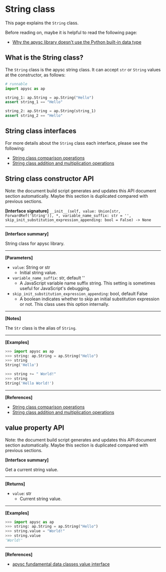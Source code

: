 # String class

This page explains the `String` class.

Before reading on, maybe it is helpful to read the following page:

- [Why the apysc library doesn't use the Python built-in data type](why_apysc_doesnt_use_python_builtin_data_type.md)

## What is the String class?

The `String` class is the apysc string class. It can accept `str` or `String` values at the constructor, as follows:

```py
# runnable
import apysc as ap

string_1: ap.String = ap.String("Hello")
assert string_1 == "Hello"

string_2: ap.String = ap.String(string_1)
assert string_2 == "Hello"
```

## String class interfaces

For more details about the `String` class each interface, please see the following:

- [String class comparison operations](string_comparison_operations.md)
- [String class addition and multiplication operations](string_addition_and_multiplication.md)


## String class constructor API

<!-- Docstring: apysc._type.string.String.__init__ -->

<span class="inconspicuous-txt">Note: the document build script generates and updates this API document section automatically. Maybe this section is duplicated compared with previous sections.</span>

**[Interface signature]** `__init__(self, value: Union[str, ForwardRef('String')], *, variable_name_suffix: str = '', skip_init_substitution_expression_appending: bool = False) -> None`<hr>

**[Interface summary]**

String class for apysc library.<hr>

**[Parameters]**

- `value`: String or str
  - Initial string value.
- `variable_name_suffix`: str, default ''
  - A JavaScript variable name suffix string. This setting is sometimes useful for JavaScript's debugging.
- `skip_init_substitution_expression_appending`: bool, default False
  - A boolean indicates whether to skip an initial substitution expression or not. This class uses this option internally.

<hr>

**[Notes]**

The `Str` class is the alias of `String`.<hr>

**[Examples]**

```py
>>> import apysc as ap
>>> string: ap.String = ap.String("Hello")
>>> string
String('Hello')

>>> string += " World!"
>>> string
String('Hello World!')
```

<hr>

**[References]**

- [String class comparison operations](https://simon-ritchie.github.io/apysc/en/string_comparison_operations.html)
- [String class addition and multiplication operations](https://simon-ritchie.github.io/apysc/en/string_addition_and_multiplication.html)

## value property API

<!-- Docstring: apysc._type.string.String.value -->

<span class="inconspicuous-txt">Note: the document build script generates and updates this API document section automatically. Maybe this section is duplicated compared with previous sections.</span>

**[Interface summary]**

Get a current string value.<hr>

**[Returns]**

- `value`: str
  - Current string value.

<hr>

**[Examples]**

```py
>>> import apysc as ap
>>> string: ap.String = ap.String("Hello")
>>> string.value = "World!"
>>> string.value
'World!'
```

<hr>

**[References]**

- [apysc fundamental data classes value interface](https://simon-ritchie.github.io/apysc/en/fundamental_data_classes_value_interface.html)